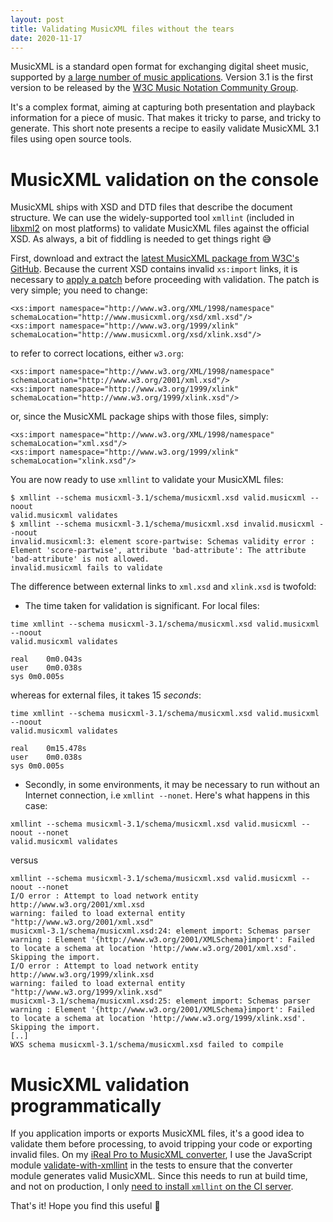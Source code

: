 ```yaml
---
layout: post
title: Validating MusicXML files without the tears
date: 2020-11-17
---
```

MusicXML is a standard open format for exchanging digital sheet music, supported by [a large number of music applications](https://www.musicxml.com/software/). Version 3.1 is the first version to be released by the [W3C Music Notation Community Group](https://www.w3.org/community/music-notation/).

It's a complex format, aiming at capturing both presentation and playback information for a piece of music. That makes it tricky to parse, and tricky to generate. This short note presents a recipe to easily validate MusicXML 3.1 files using open source tools.

# MusicXML validation on the console

MusicXML ships with XSD and DTD files that describe the document structure. We can use the widely-supported tool `xmllint` (included in [libxml2](http://www.xmlsoft.org/) on most platforms) to validate MusicXML files against the official XSD. As always, a bit of fiddling is needed to get things right :sweat_smile:

First, download and extract the [latest MusicXML package from W3C's GitHub](https://github.com/w3c/musicxml/releases). Because the current XSD contains invalid `xs:import` links, it is necessary to [apply a patch](https://github.com/w3c/musicxml/pull/284) before proceeding with validation. The patch is very simple; you need to change:
```
<xs:import namespace="http://www.w3.org/XML/1998/namespace" schemaLocation="http://www.musicxml.org/xsd/xml.xsd"/>
<xs:import namespace="http://www.w3.org/1999/xlink" schemaLocation="http://www.musicxml.org/xsd/xlink.xsd"/>
```
to refer to correct locations, either `w3.org`:
```
<xs:import namespace="http://www.w3.org/XML/1998/namespace" schemaLocation="http://www.w3.org/2001/xml.xsd"/>
<xs:import namespace="http://www.w3.org/1999/xlink" schemaLocation="http://www.w3.org/1999/xlink.xsd"/>
```
or, since the MusicXML package ships with those files, simply:
```
<xs:import namespace="http://www.w3.org/XML/1998/namespace" schemaLocation="xml.xsd"/>
<xs:import namespace="http://www.w3.org/1999/xlink" schemaLocation="xlink.xsd"/>
```

You are now ready to use `xmllint` to validate your MusicXML files:
```
$ xmllint --schema musicxml-3.1/schema/musicxml.xsd valid.musicxml --noout
valid.musicxml validates
$ xmllint --schema musicxml-3.1/schema/musicxml.xsd invalid.musicxml --noout
invalid.musicxml:3: element score-partwise: Schemas validity error : Element 'score-partwise', attribute 'bad-attribute': The attribute 'bad-attribute' is not allowed.
invalid.musicxml fails to validate
```

The difference between external links to `xml.xsd` and `xlink.xsd` is twofold:
- The time taken for validation is significant. For local files:

```
time xmllint --schema musicxml-3.1/schema/musicxml.xsd valid.musicxml --noout
valid.musicxml validates

real	0m0.043s
user	0m0.038s
sys	0m0.005s
```
whereas for external files, it takes 15 _seconds_:

```
time xmllint --schema musicxml-3.1/schema/musicxml.xsd valid.musicxml --noout
valid.musicxml validates

real	0m15.478s
user	0m0.038s
sys	0m0.005s
```
- Secondly, in some environments, it may be necessary to run without an Internet connection, i.e `xmllint --nonet`. Here's what happens in this case:

```
xmllint --schema musicxml-3.1/schema/musicxml.xsd valid.musicxml --noout --nonet
valid.musicxml validates
```
versus

```
xmllint --schema musicxml-3.1/schema/musicxml.xsd valid.musicxml --noout --nonet
I/O error : Attempt to load network entity http://www.w3.org/2001/xml.xsd
warning: failed to load external entity "http://www.w3.org/2001/xml.xsd"
musicxml-3.1/schema/musicxml.xsd:24: element import: Schemas parser warning : Element '{http://www.w3.org/2001/XMLSchema}import': Failed to locate a schema at location 'http://www.w3.org/2001/xml.xsd'. Skipping the import.
I/O error : Attempt to load network entity http://www.w3.org/1999/xlink.xsd
warning: failed to load external entity "http://www.w3.org/1999/xlink.xsd"
musicxml-3.1/schema/musicxml.xsd:25: element import: Schemas parser warning : Element '{http://www.w3.org/2001/XMLSchema}import': Failed to locate a schema at location 'http://www.w3.org/1999/xlink.xsd'. Skipping the import.
[..]
WXS schema musicxml-3.1/schema/musicxml.xsd failed to compile
```

# MusicXML validation programmatically
If you application imports or exports MusicXML files, it's a good idea to validate them before processing, to avoid tripping your code or exporting invalid files. On my [iReal Pro to MusicXML converter](https://github.com/infojunkie/ireal-musicxml), I use the JavaScript module [validate-with-xmllint](https://github.com/aautio/validate-with-xmllint) in the tests to ensure that the converter module generates valid MusicXML. Since this needs to run at build time, and not on production, I only [need to install `xmllint` on the CI server](https://github.com/infojunkie/ireal-musicxml/blob/main/.travis.yml#L7).

That's it! Hope you find this useful :raised_hands:
